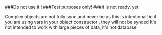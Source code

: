 ###Do not use it !
###Test purposes only!
###It is not ready, yet


Complex objects are not fully sync and never be as this is intentional! 
ie if you are using vars in your object constructor , they will not be synced
It's not intended to work with large pieces of data, it's not database